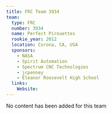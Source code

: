```yaml
---
title: FRC Team 3934
team:
  type: FRC
  number: 3934
  name: Perfect Pirouettes
  rookie_year: 2012
  location: Corona, CA, USA
  sponsors:
    - NASA
    - Spirit Automation
    - Spectrum CNC Technologies
    - jcpenney
    - Eleanor Roosevelt High School
  links:
    Website: 
---
```

No content has been added for this team